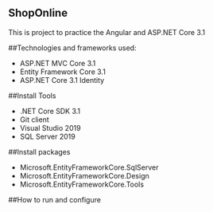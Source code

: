 ## ShopOnline
This is project to practice the Angular and ASP.NET Core 3.1

##Technologies and frameworks used:
 - ASP.NET MVC Core 3.1
 - Entity Framework Core 3.1
 - ASP.NET Core 3.1 Identity

##Install Tools
 - .NET Core SDK 3.1
 - Git client
 - Visual Studio 2019
 - SQL Server 2019

##Install packages
 - Microsoft.EntityFrameworkCore.SqlServer
 - Microsoft.EntityFrameworkCore.Design
 - Microsoft.EntityFrameworkCore.Tools

##How to run and configure